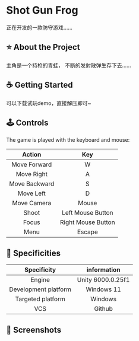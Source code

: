 # Shot Gun Frog
正在开发的一款防守游戏……

## ⭐ About the Project
主角是一个持枪的青蛙， 不断的发射散弹生存下去……

## ☕ Getting Started  <!-- TODO Need to be updated/checked at the end of the project -->
可以下载试玩demo，直接解压即可~

## 🕹️ Controls

The game is played with the keyboard and mouse:

|Action         |Key               |
|:-------------:|:----------------:|
|Move Forward   |W                 |
|Move Right     |A                 |
|Move Backward  |S                 |
|Move Left      |D                 |
|Move Camera    |Mouse             |
|Shoot          |Left Mouse Button |
|Focus          |Right Mouse Button|
|Menu           |Escape            |

## 📄 Specificities

|Specificity         |information            |
|:------------------:|:---------------------:|
|Engine              |Unity 6000.0.25f1      |
|Development platform|Windows 11             |
|Targeted platform   |Windows                |
|VCS                 |Github                 |

## 📸 Screenshots <!-- TODO Need to be updated/checked at the end of the project -->
